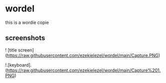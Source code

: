 # wordel

this is a wordie copie

## screenshots

! [title screen] (https://raw.githubusercontent.com/ezekielezel/wordel/main/Capture.PNG)

!.[keyboard].(https://raw.githubusercontent.com/ezekielezel/wordel/main/Capture%201.PNG)
